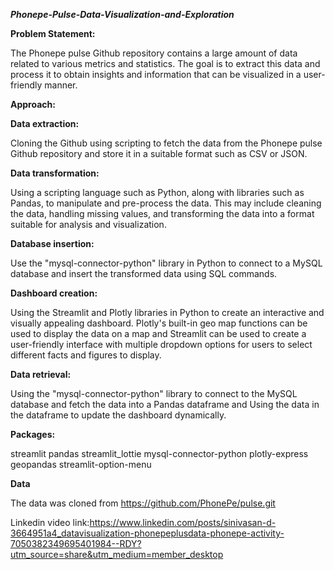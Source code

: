 
*****************Phonepe-Pulse-Data-Visualization-and-Exploration*****************



**Problem Statement:**

The Phonepe pulse Github repository contains a large amount of data related to various metrics and statistics. The goal is to extract this data and process it to obtain insights and information that can be visualized in a user-friendly manner.

**Approach:**

**Data extraction:**

Cloning the Github using scripting to fetch the data from the Phonepe pulse Github repository and store it in a suitable format such as CSV or JSON.

**Data transformation:** 

Using a scripting language such as Python, along with libraries such as Pandas, to manipulate and pre-process the data. This may include cleaning the data, handling missing values, and transforming the data into a format suitable for analysis and visualization.

**Database insertion:**

Use the "mysql-connector-python" library in Python to connect to a MySQL database and insert the transformed data using SQL commands.

**Dashboard creation:**

Using the Streamlit and Plotly libraries in Python to create an interactive and visually appealing dashboard. Plotly's built-in geo map functions can be used to display the data on a map and Streamlit can be used to create a user-friendly interface with multiple dropdown options for users to select different facts and figures to display.

**Data retrieval:** 

Using the "mysql-connector-python" library to connect to the MySQL database and fetch the data into a Pandas dataframe and Using the data in the dataframe to update the dashboard dynamically.

**Packages:**

streamlit
pandas
streamlit_lottie
mysql-connector-python
plotly-express
geopandas
streamlit-option-menu

**Data**

The data was cloned from https://github.com/PhonePe/pulse.git

Linkedin video link:https://www.linkedin.com/posts/sinivasan-d-3664951a4_datavisualization-phonepeplusdata-phonepe-activity-7050382349695401984--RDY?utm_source=share&utm_medium=member_desktop

